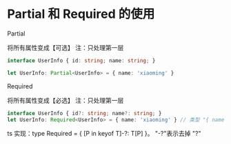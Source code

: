 # Partial 和 Required 的使用

Partial<T>

将所有属性变成【可选】
注：只处理第一层

```ts
interface UserInfo { id: string; name: string; }

let UserInfo: Partial<UserInfo> = { name: 'xiaoming' }
```


Required<T>

将所有属性变成【必选】
注：只处理第一层

```ts
interface UserInfo { id?: string; name?: string; }
let UserInfo: Required<UserInfo> = { name: 'xiaoming' } // 类型 "{ name: string; }" 中缺少属性 "id"，但类型 "Required<UserInfo>" 中需要该属性
```

ts 实现：type Required<T> = { [P in keyof T]-?: T[P] }。
"-?"表示去掉 "?"
